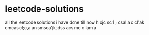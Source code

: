 # leetcode-solutions
all the leetcode solutions i have done till now
h xjc  sc 1
; csal a c
 cl'ak cmcas
  cl;c,a
  an 
 smsca'jkcdss acs'mc 
 c lam'a
